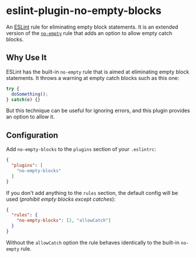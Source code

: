 # eslint-plugin-no-empty-blocks

An [ESLint](http://eslint.org/) rule for eliminating empty block statements. It is an extended version of the [`no-empty`](http://eslint.org/docs/rules/no-empty) rule that adds an option to allow empty catch blocks.

## Why Use It

ESLint has the built-in `no-empty` rule that is aimed at eliminating empty block statements. It throws a warning at empty catch blocks such as this one:

```javascript
try {
  doSomething();
} catch(e) {}
```

But this technique can be useful for ignoring errors, and this plugin provides an option to allow it.

## Configuration

Add `no-empty-blocks` to the `plugins` section of your `.eslintrc`:

```json
{
  "plugins": [
    "no-empty-blocks"
  ]
}
```

If you don't add anything to the `rules` section, the default config will be used (*prohibit empty blocks except catches*):

```json
{
  "rules": {
    "no-empty-blocks": [2, "allowCatch"]
  }
}
```

Without the `allowCatch` option the rule behaves identically to the built-in `no-empty` rule.

